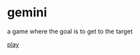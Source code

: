 # gemini
a game where the goal is to get to the target

[play](https://wesleycha.github.io/gemini/)
